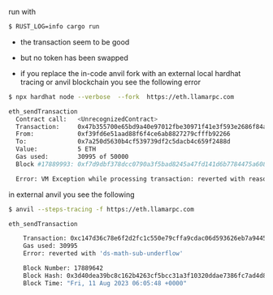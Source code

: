 run with 

```bash
$ RUST_LOG=info cargo run
```

* the transaction seem to be good
* but no token has been swapped

* if you replace the in-code anvil fork with an external local hardhat tracing or anvil blockchain you see the following error

```bash
$ npx hardhat node --verbose  --fork  https://eth.llamarpc.com
```

```bash
eth_sendTransaction
  Contract call:   <UnrecognizedContract>
  Transaction:     0x47b355700e65bd9a40e97012fbe30971f41e3f593e2686f84a6bcd3b602720d5
  From:            0xf39fd6e51aad88f6f4ce6ab8827279cfffb92266
  To:              0x7a250d5630b4cf539739df2c5dacb4c659f2488d
  Value:           5 ETH
  Gas used:        30995 of 50000
  Block #17889993: 0xf7d9dbf378dcc0790a3f5bad8245a47fd141d6b7784475a60805026d5b8d9a1c

  Error: VM Exception while processing transaction: reverted with reason string 'ds-math-sub-underflow'
```

in external anvil you see the following


```bash
$ anvil --steps-tracing -f https://eth.llamarpc.com 
```

```bash
eth_sendTransaction

    Transaction: 0xc147d36c78e6f2d2fc1c550e79cffa9cdac06d593626eb7a9445ac8c8ac52704
    Gas used: 30995
    Error: reverted with 'ds-math-sub-underflow'

    Block Number: 17889642
    Block Hash: 0x3d40dea39bc8c162b4263cf5bcc31a3f10320ddae7386fc7ad4d8e3c9bc37b1e
    Block Time: "Fri, 11 Aug 2023 06:05:48 +0000"
```